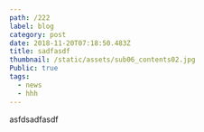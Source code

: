 ```yaml
---
path: /222
label: blog
category: post
date: 2018-11-20T07:18:50.483Z
title: sadfasdf
thumbnail: /static/assets/sub06_contents02.jpg
Public: true
tags:
  - news
  - hhh
---
```

asfdsadfasdf
